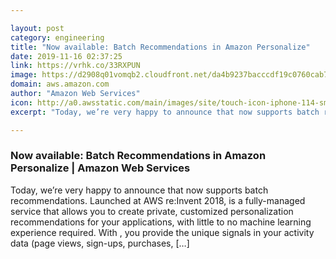 ```yaml
---

layout: post
category: engineering
title: "Now available: Batch Recommendations in Amazon Personalize"
date: 2019-11-16 02:37:25
link: https://vrhk.co/33RXPUN
image: https://d2908q01vomqb2.cloudfront.net/da4b9237bacccdf19c0760cab7aec4a8359010b0/2019/10/29/persobatch1-940x630.png
domain: aws.amazon.com
author: "Amazon Web Services"
icon: http://a0.awsstatic.com/main/images/site/touch-icon-iphone-114-smile.png
excerpt: "Today, we’re very happy to announce that now supports batch recommendations. Launched at AWS re:Invent 2018, is a fully-managed service that allows you to create private, customized personalization recommendations for your applications, with little to no machine learning experience required. With , you provide the unique signals in your activity data (page views, sign-ups, purchases, […]"

---
```


### Now available: Batch Recommendations in Amazon Personalize | Amazon Web Services

Today, we’re very happy to announce that now supports batch recommendations. Launched at AWS re:Invent 2018, is a fully-managed service that allows you to create private, customized personalization recommendations for your applications, with little to no machine learning experience required. With , you provide the unique signals in your activity data (page views, sign-ups, purchases, […]
